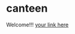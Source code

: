 # canteen
Welcome!!!
[your link here](https://dev-saeccanteen.pantheonsite.io/wp-admin/themes.php?page=starter-templates&ci=2&s=Restaurant)
